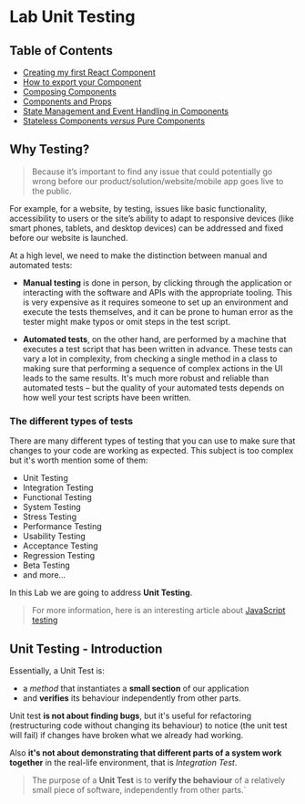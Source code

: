 
# Lab Unit Testing

## Table of Contents

- [Creating my first React Component](#creating-my-first-react-component)
- [How to export your Component](#how-to-export-your-component)
- [Composing Components](#composing-components)
- [Components and Props](#components-and-props)
- [State Management and Event Handling in Components](#state-management-and-event-handling-in-components)
- [Stateless Components _versus_ Pure Components](#stateless-components-versus-puro-components)

## Why Testing?

>Because it’s important to find any issue that could potentially go wrong before our product/solution/website/mobile app goes live to the public.  

For example, for a website, by testing, issues like basic functionality, accessibility to users or the site’s ability to adapt to responsive devices (like smart phones, tablets, and desktop devices) can be addressed and fixed before our website is launched.

At a high level, we need to make the distinction between manual and automated tests:
* **Manual testing** is done in person, by clicking through the application or interacting with the software and APIs with the appropriate tooling. This is very expensive as it requires someone to set up an environment and execute the tests themselves, and it can be prone to human error as the tester might make typos or omit steps in the test script.

* **Automated tests**, on the other hand, are performed by a machine that executes a test script that has been written in advance. These tests can vary a lot in complexity, from checking a single method in a class to making sure that performing a sequence of complex actions in the UI leads to the same results. It's much more robust and reliable than automated tests – but the quality of your automated tests depends on how well your test scripts have been written.

### The different types of tests

There are many different types of testing that you can use to make sure that changes to your code are working as expected. 
This subject is too complex but it's worth mention some of them:
* Unit Testing
* Integration Testing
* Functional Testing
* System Testing
* Stress Testing
* Performance Testing
* Usability Testing
* Acceptance Testing
* Regression Testing
* Beta Testing  
* and more...

In this Lab we are going to address **Unit Testing**.

> For more information, here is an interesting article about [JavaScript testing](https://medium.com/welldone-software/an-overview-of-javascript-testing-in-2018-f68950900bc3)

## Unit Testing - Introduction 

Essentially, a Unit Test is:
* a *method* that instantiates a **small section** of our application
* and **verifies** its behaviour independently from other parts. 

Unit test **is not about finding bugs**, but it's useful for refactoring (restructuring code without changing its behaviour) to notice (the unit test will fail) if changes have broken what we already had working.

Also **it's not about demonstrating that different parts of a system work together** in the real-life environment, that is *Integration Test*.

>The purpose of a **Unit Test** is to **verify the behaviour** of a relatively small piece of software, independently from other parts.`

